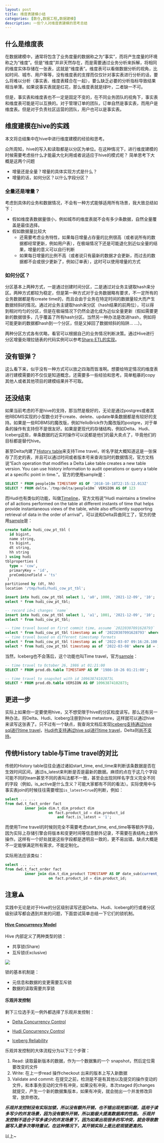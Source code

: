 ```yaml
---
layout: post
title: 维度表建模小结
categories: [数仓,数据工程,数据建模]
description: 一些个人对维度表建模的思考总结
---
```



## 什么是维度表

在数据建模中，通常将包含了业务度量的数据称之为“事实”，而将产生度量的环境称之为“维度”。但是“维度”并非天然存在，而是需要通过业务分析来拆解，将相同的维度实体存储在一张表，这就是“维度表”。维度表可以看做数据分析的视角，比如时间、城市、用户等等，没有维度表的支撑而仅仅针对事实表进行分析的话，要么将难以分析（事实表、维度表糅合在一起），要么缺乏必要的分析指标导致结果相当单薄。如果说事实表就是红花，那么维度表就是绿叶，二者缺一不可。

但是，事实表和维度表也不一定是固定不变的，在不同业务团队的视角下，事实表和维度表可能是可以互换的。对于管理订单的团队，订单自然是事实表，而用户是维度表。但是对于负责社区运营的团队，用户也可以是事实表。

## 维度建模在hive的实践

本文将总结集中在hive中进行维度建模的经验和思考。

众所周知，hive的写入和读取都是以分区为单位。在这种情况下，进行维度建模的时候需要考虑些什么才能最大化利用或者说适应于hive的模式呢？
简单思考下大概是这两个问题

* 增量还是全量？增量的具体实现方式是什么？
* 增量的话，如何分区？以什么字段分区？

### 全量还是增量？

考虑到具体的业务和数据情况，不会有一种方式能够适用所有场景，我大致总结如下：

* 假如维度表数据量很小，例如城市的维度表就不会有多少条数据，自然全量覆盖是最佳选择。
* 假如数据量比较大
    * 还需要考虑业务特性，如果每日增量占存量的比例很高（或者说所有的数据都经常更新，例如用户表），在极端情况下还是可能退化到近似全量的结果，增量的意义可以自行判断
    * 如果每日增量的比例不高（或者说只有最新的数据才会更新，而过去的数据都不会或很少更新了，例如订单表），这时可以使用增量的方式

### 如何分区？

分区基本上两种方式，一是通过创建时间分区，二是通过对业务主键取hash来分区。两种方式都较为稳定，但是第一种方式对于业务数据略有要求，不一定所有的业务数据都是有create time的，而且会由于业务在特定时间的数据量较大而产生数据倾斜的情况。通过对业务主键取hash来分区（hash结果的前两位），可以得到相对均匀的分区，但是在极端情况下仍然会退化成为近似全量更新（假如需要更新的数据很多，几乎覆盖了所有hash分区。当然另一种办法是改进hash，例如将可能更新的数据都hash到一个分区，但是又掉回了数据倾斜的陷阱... ...）。

两种分区方式各有优略，看官可以根据自己的业务情况判断决策。通过Hive进行分区增量处理拉链表的代码实例可以参考[Sharp ETL的实现](https://github.com/SharpData/SharpETL/blob/main/spark/src/main/scala/com/github/sharpdata/sharpetl/spark/transformation/SCDTransformer.scala)。

## 没有银弹？

这么看下来，似乎没有一种方式可以放之四海而皆准啊。想要给特定情况的维度表进行建模需要的不仅仅是知道概念，还需要多一些经验和思考。简单粗暴的copy其他人或者其他项目的建模结果并不可取。

## 还没结束

如果当前考虑的不是hive的支持，那当然是极好的，无论是通过postgres或者其他RBDMS实现的小型数仓对于create、delete、update单条数据都是有较好的支持。如果是一些RDBMS的魔改版，例如YelloBrick作为魔改版的postgre，对于单条的操作有支持但不是很友好。如果是更现代的存储结构，例如Delta、Hudi、Iceberg这些，单条数据的近实时操作可以说都是他们的最大卖点了，毕竟他们的目标都是替代hive。

甚至Delta内建了[History table](https://docs.databricks.com/delta/history.html)来支持Time travel，听名字就大概知道这是一张保存了历史的表，并且可以通过时间或者版本号来查询当时的数据情况，官方文档说“Each operation that modifies a Delta Lake table creates a new table version. You can use history information to audit operations or query a table at a specific point in time.”。官方的使用sample是：

```sql
SELECT * FROM people10m TIMESTAMP AS OF '2018-10-18T22:15:12.013Z'
SELECT * FROM delta.`/tmp/delta/people10m` VERSION AS OF 123
```

而Hudi也有类似的功能，叫做[Timeline](https://hudi.apache.org/docs/timeline)，官方文档说“Hudi maintains a timeline of all actions performed on the table at different instants of time that helps provide instantaneous views of the table, while also efficiently supporting retrieval of data in the order of arrival”，可以说和Delta异曲同工了，官方的使用[sample](https://hudi.apache.org/docs/next/quick-start-guide/#time-travel-query)是：

```sql
create table hudi_cow_pt_tbl (
  id bigint,
  name string,
  ts bigint,
  dt string,
  hh string
) using hudi
tblproperties (
  type = 'cow',
  primaryKey = 'id',
  preCombineField = 'ts'
 )
partitioned by (dt, hh)
location '/tmp/hudi/hudi_cow_pt_tbl';

insert into hudi_cow_pt_tbl select 1, 'a0', 1000, '2021-12-09', '10';
select * from hudi_cow_pt_tbl;

-- record id=1 changes `name`
insert into hudi_cow_pt_tbl select 1, 'a1', 1001, '2021-12-09', '10';
select * from hudi_cow_pt_tbl;

-- time travel based on first commit time, assume `20220307091628793`
select * from hudi_cow_pt_tbl timestamp as of '20220307091628793' where id = 1;
-- time travel based on different timestamp formats
select * from hudi_cow_pt_tbl timestamp as of '2022-03-07 09:16:28.100' where id = 1;
select * from hudi_cow_pt_tbl timestamp as of '2022-03-08' where id = 1;
```

当然，Iceberg也不会落后，这个功能也叫Time travel，官方[sample](https://iceberg.apache.org/docs/latest/spark-queries/#time-travel)：


```sql
-- time travel to October 26, 1986 at 01:21:00
SELECT * FROM prod.db.table TIMESTAMP AS OF '1986-10-26 01:21:00';

-- time travel to snapshot with id 10963874102873L
SELECT * FROM prod.db.table VERSION AS OF 10963874102873;
```

## 更进一步

实际上如果你一定要使用hive，又不想受限于hive的分区粒度读写。那么还有另一种办法，将Delta、Hudi、Iceberg注册到hive metastore，这样就可以通过hive来读写这张表了。只不过有一个缺点，我查询文档后发现[Iceberg支持通过hive sql进行time travel](https://iceberg.apache.org/docs/latest/hive/#timetravel)，[Hudi也支持通过hive sql进行time travel](https://github.com/apache/hudi/issues/4433)，Delta则[尚不支持](https://github.com/delta-io/connectors/issues/202)。

## 传统History table与Time travel的对比

传统的History table往往会通过诸如start_time, end_time来判断该条数据是否在生效时间区间，通过is_latest来判断是否是最新的数据。麻烦的点在于这几个字段可能不同的team甚至不同的表叫法都不一致，甚至会出现同样名字含义完全不同的字段（例如，is_active是什么含义？可能大家都有不同的看法）。实际使用中与事实表join的时候往往需要增加`is_latest=true`的判断，例如：

```sql
select ... ...
from dwd.t_fact_order fact
         inner join dim.t_dim_product dim
                    on fact.product_id = dim.product_id
                        and fact.is_latest = '1';
```

而使用Time travel的时候则完全不需要考虑start_time, end_time等等额外字段，因为实际上存储引擎会将版本和变更时间等信息额外记录，不需要在表结构上额外操作。这样有一个好处就是这些字段都是透明且一致的，更不易出错。缺点大概是不一定能够满足所有需求，不能定制化。

实际用法应该类似：

```sql
select ... ...
from dwd.t_fact_order fact
         inner join dim.t_dim_product TIMESTAMP AS OF date_sub(current_date(), 1) dim
                    on fact.product_id = dim.product_id;
```

## 注意⚠️

实践中无论是对于Hive的分区级别读写还是Delta、Hudi、Iceberg的行或者分区级别读写都会遇到并发的问题，下面尝试简单总结一下它们的锁机制。

#### [Hive Concurrency Model](https://cwiki.apache.org/confluence/display/Hive/Locking)

Hive 内部定义了两种类型的锁：

* 共享锁(Share)
* 互斥锁(Exclusive)

![](https://pic4.zhimg.com/v2-25697911d611ae9df271b1a472c0f547_r.jpg)

锁的基本机制是：

* 元信息和数据的变更需要互斥锁
* 数据的读取需要共享锁

#### 乐观并发控制

剩下三位选手无一例外都选择了乐观并发控制：

* [Delta Concurrency Control](https://docs.delta.io/latest/concurrency-control.html)

* [Hudi Concurrency Control](https://hudi.apache.org/docs/concurrency_control/)

* [Iceberg Reliability](https://iceberg.apache.org/docs/latest/reliability/#concurrent-write-operations)

乐观并发控制的大体流程分为以下三个步骤：
1. Read: 读取最新版本的数据，作为一个数据集的一个 snapshot，然后定位需要改变的文件
2. Write: 在上一步read 操作checkout 出来的版本上写入新数据
3. Validate and commit: 在提交之前，检测是不是有其他以及提交的操作变动的文件，和本事务变动的文件有冲突，如果没有冲突，本次staged 的changes 就提交，产生一个新的数据集版本，如果有冲突，就会抛出一个并发修改异常，放弃修改。


***乐观并发控制没有实际加锁，所以没有额外开销，也不错出现死锁问题，适用于读多写少的并发场景，因为没有额外开销，所以能极大提高数据库的性能。
乐观并发控制不适合于写多读少的并发场景下，因为如果出现很多的写冲突，就会导致数据写入要多次等待重试，在这种情况下，其开销实际上是比悲观锁更高的。***


以上~
